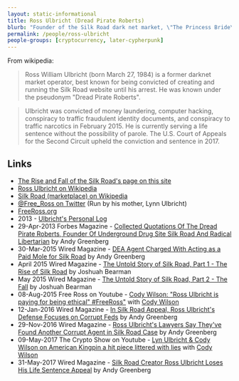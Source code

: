 ```yaml
---
layout: static-informational
title: Ross Ulbricht (Dread Pirate Roberts)
blurb: "Founder of the Silk Road dark net market, \"The Princess Bride\" fan, Currently serving life in prison"
permalink: /people/ross-ulbricht
people-groups: [cryptocurrency, later-cypherpunk]
---
```


From wikipedia:

> Ross William Ulbricht (born March 27, 1984) is a former darknet market operator, best known for being convicted of creating and running the Silk Road website until his arrest. He was known under the pseudonym "Dread Pirate Roberts".

> Ulbricht was convicted of money laundering, computer hacking, conspiracy to traffic fraudulent identity documents, and conspiracy to traffic narcotics in February 2015. He is currently serving a life sentence without the possibility of parole. The U.S. Court of Appeals for the Second Circuit upheld the conviction and sentence in 2017.

## Links

* [The Rise and Fall of the Silk Road's page on this site](/events/the-silk-road)
* [Ross Ulbricht on Wikipedia](https://en.wikipedia.org/wiki/Ross_Ulbricht)
* [Silk Road (marketplace) on Wikipedia](https://en.wikipedia.org/wiki/Silk_Road_%28marketplace%29)
* [@Free_Ross on Twitter](https://twitter.com/Free_Ross) (Run by his mother, Lynn Ulbricht)
* [FreeRoss.org](https://freeross.org/)
* 2013 - [Ulbricht's Personal Log](https://www.scribd.com/doc/253551316/Ulbricht-Log?irgwc=1&content=10079&campaign=Skimbit%2C%20Ltd.&ad_group=100099X1555751X9bb4eedb81181aefb804c38fcbc35078&keyword=ft750noi&source=impactradius&medium=affiliate)
* 29-Apr-2013 Forbes Magazine - [Collected Quotations Of The Dread Pirate Roberts, Founder Of Underground Drug Site Silk Road And Radical Libertarian](https://www.forbes.com/sites/andygreenberg/2013/04/29/collected-quotations-of-the-dread-pirate-roberts-founder-of-the-drug-site-silk-road-and-radical-libertarian/#2b73bc381b0c) by Andy Greenberg
* 30-Mar-2015 Wired Magazine - [DEA Agent Charged With Acting as a Paid Mole for Silk Road](https://www.wired.com/2015/03/dea-agent-charged-acting-paid-mole-silk-road/) by Andy Greenberg
* April 2015 Wired Magazine - [The Untold Story of Silk Road, Part 1 - The Rise of Silk Road](https://www.wired.com/2015/04/silk-road-1/) by Joshuah Bearman
* May 2015 Wired Magazine - [The Untold Story of Silk Road, Part 2 - The Fall](https://www.wired.com/2015/04/silk-road-1/) by Joshuah Bearman
* 08-Aug-2015 Free Ross on Youtube - [Cody Wilson: "Ross Ulbricht is paying for being ethical" #FreeRoss"](https://www.youtube.com/watch?v=CEKswztcEng) with [Cody Wilson](/people/cody-wilson)
* 12-Jan-2016 Wired Magazine - [In Silk Road Appeal, Ross Ulbricht's Defense Focuses on Corrupt Feds](https://www.wired.com/2016/01/ross-ulbrichts-defense-focuses-on-corrupt-feds-in-silk-road-appeal/) by Andy Greenberg
* 29-Nov-2016 Wired Magazine - [Ross Ulbricht's Lawyers Say They've Found Another Corrupt Agent in Silk Road Case](https://www.wired.com/2016/11/ross-ulbrichts-lawyers-point-another-corrupt-agent-silk-road-case/) by Andy Greenberg
* 09-May-2017 The Crypto Show on Youtube - [Lyn Ulbricht & Cody Wilson on American Kingpin a hit piece littered with lies](https://www.youtube.com/watch?v=odFGizWeQ5s) with [Cody Wilson](/people/cody-wilson)
* 31-May-2017 Wired Magazine - [Silk Road Creator Ross Ulbricht Loses His Life Sentence Appeal](https://www.wired.com/2017/05/silk-road-creator-ross-ulbricht-loses-life-sentence-appeal/) by Andy Greenberg
